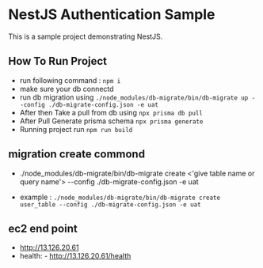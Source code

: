 # NestJS Authentication Sample

This is a sample project demonstrating NestJS.


## How To Run Project 
- run following command : `npm i`
- make sure your db connectd 
- run db migration using  `./node_modules/db-migrate/bin/db-migrate up --config ./db-migrate-config.json -e uat` 
- After then Take a pull from db using `npx prisma db pull`
- After Pull Generate prisma schema `npx prisma generate`
- Running project run  `npm run build`

## migration create commond 

 - ./node_modules/db-migrate/bin/db-migrate create <'give table name or query name'> --config ./db-migrate-config.json -e uat

- example : `./node_modules/db-migrate/bin/db-migrate create user_table --config ./db-migrate-config.json -e uat`

## ec2 end point
- http://13.126.20.61
- health: - http://13.126.20.61/health